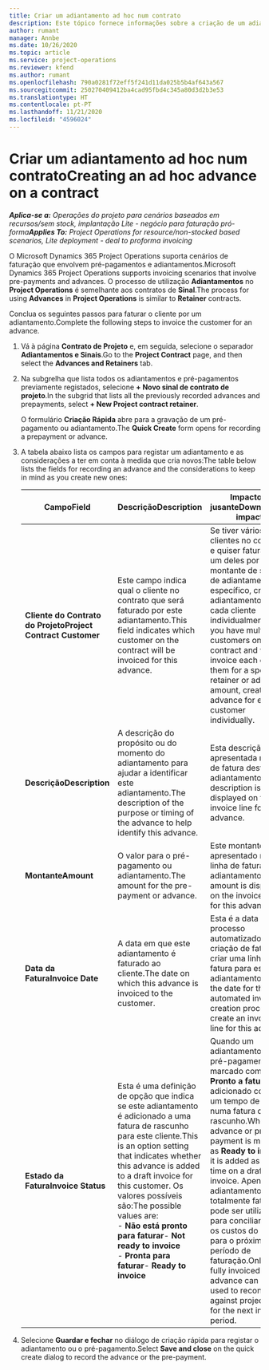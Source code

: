 ```yaml
---
title: Criar um adiantamento ad hoc num contrato
description: Este tópico fornece informações sobre a criação de um adiantamento num contrato, se necessário.
author: rumant
manager: Annbe
ms.date: 10/26/2020
ms.topic: article
ms.service: project-operations
ms.reviewer: kfend
ms.author: rumant
ms.openlocfilehash: 790a0281f72eff5f241d11da025b5b4af643a567
ms.sourcegitcommit: 250270409412ba4cad95fbd4c345a80d3d2b3e53
ms.translationtype: HT
ms.contentlocale: pt-PT
ms.lasthandoff: 11/21/2020
ms.locfileid: "4596024"
---
```

# <a name="creating-an-ad-hoc-advance-on-a-contract"></a><span data-ttu-id="db0ac-103">Criar um adiantamento ad hoc num contrato</span><span class="sxs-lookup"><span data-stu-id="db0ac-103">Creating an ad hoc advance on a contract</span></span>

<span data-ttu-id="db0ac-104">_**Aplica-se a:** Operações do projeto para cenários baseados em recursos/sem stock, implantação Lite - negócio para faturação pró-forma_</span><span class="sxs-lookup"><span data-stu-id="db0ac-104">_**Applies To:** Project Operations for resource/non-stocked based scenarios, Lite deployment - deal to proforma invoicing_</span></span>

<span data-ttu-id="db0ac-105">O Microsoft Dynamics 365 Project Operations suporta cenários de faturação que envolvem pré-pagamentos e adiantamentos.</span><span class="sxs-lookup"><span data-stu-id="db0ac-105">Microsoft Dynamics 365 Project Operations supports invoicing scenarios that involve pre-payments and advances.</span></span> <span data-ttu-id="db0ac-106">O processo de utilização **Adiantamentos** no **Project Operations** é semelhante aos contratos de **Sinal**.</span><span class="sxs-lookup"><span data-stu-id="db0ac-106">The process for using **Advances** in **Project Operations** is similar to **Retainer** contracts.</span></span> 

<span data-ttu-id="db0ac-107">Conclua os seguintes passos para faturar o cliente por um adiantamento.</span><span class="sxs-lookup"><span data-stu-id="db0ac-107">Complete the following steps to invoice the customer for an advance.</span></span>

1. <span data-ttu-id="db0ac-108">Vá à página **Contrato de Projeto** e, em seguida, selecione o separador **Adiantamentos e Sinais**.</span><span class="sxs-lookup"><span data-stu-id="db0ac-108">Go to the **Project Contract** page, and then select the **Advances and Retainers** tab.</span></span>
2. <span data-ttu-id="db0ac-109">Na subgrelha que lista todos os adiantamentos e pré-pagamentos previamente registados, selecione **+ Novo sinal de contrato de projeto**.</span><span class="sxs-lookup"><span data-stu-id="db0ac-109">In the subgrid that lists all the previously recorded advances and prepayments, select **+ New Project contract retainer**.</span></span> 

    <span data-ttu-id="db0ac-110">O formulário **Criação Rápida** abre para a gravação de um pré-pagamento ou adiantamento.</span><span class="sxs-lookup"><span data-stu-id="db0ac-110">The **Quick Create** form opens for recording a prepayment or advance.</span></span>
    
3. <span data-ttu-id="db0ac-111">A tabela abaixo lista os campos para registar um adiantamento e as considerações a ter em conta à medida que cria novos:</span><span class="sxs-lookup"><span data-stu-id="db0ac-111">The table below lists the fields for recording an advance and the considerations to keep in mind as you create new ones:</span></span>

    | <span data-ttu-id="db0ac-112">Campo</span><span class="sxs-lookup"><span data-stu-id="db0ac-112">Field</span></span> | <span data-ttu-id="db0ac-113">Descrição</span><span class="sxs-lookup"><span data-stu-id="db0ac-113">Description</span></span> | <span data-ttu-id="db0ac-114">Impacto a jusante</span><span class="sxs-lookup"><span data-stu-id="db0ac-114">Downstream impact</span></span> |
    | --- | --- | --- |
    | <span data-ttu-id="db0ac-115">**Cliente do Contrato do Projeto**</span><span class="sxs-lookup"><span data-stu-id="db0ac-115">**Project Contract Customer**</span></span> | <span data-ttu-id="db0ac-116">Este campo indica qual o cliente no contrato que será faturado por este adiantamento.</span><span class="sxs-lookup"><span data-stu-id="db0ac-116">This field indicates which customer on the contract will be invoiced for this advance.</span></span> | <span data-ttu-id="db0ac-117">Se tiver vários clientes no contrato e quiser faturar cada um deles por um montante de sinal ou de adiantamento específico, crie um adiantamento para cada cliente individualmente.</span><span class="sxs-lookup"><span data-stu-id="db0ac-117">If you have multiple customers on the contract and want to invoice each of them for a specific retainer or advance amount, create an advance for each customer individually.</span></span> |
    | <span data-ttu-id="db0ac-118">**Descrição**</span><span class="sxs-lookup"><span data-stu-id="db0ac-118">**Description**</span></span> | <span data-ttu-id="db0ac-119">A descrição do propósito ou do momento do adiantamento para ajudar a identificar este adiantamento.</span><span class="sxs-lookup"><span data-stu-id="db0ac-119">The description of the purpose or timing of the advance to help identify this advance.</span></span> | <span data-ttu-id="db0ac-120">Esta descrição é apresentada na linha de fatura deste adiantamento.</span><span class="sxs-lookup"><span data-stu-id="db0ac-120">This description is displayed on the invoice line for this advance.</span></span> |
    | <span data-ttu-id="db0ac-121">**Montante**</span><span class="sxs-lookup"><span data-stu-id="db0ac-121">**Amount**</span></span> | <span data-ttu-id="db0ac-122">O valor para o pré-pagamento ou adiantamento.</span><span class="sxs-lookup"><span data-stu-id="db0ac-122">The amount for the pre-payment or advance.</span></span> | <span data-ttu-id="db0ac-123">Este montante é apresentado na linha de fatura deste adiantamento.</span><span class="sxs-lookup"><span data-stu-id="db0ac-123">This amount is displayed on the invoice line for this advance.</span></span> |
    | <span data-ttu-id="db0ac-124">**Data da Fatura**</span><span class="sxs-lookup"><span data-stu-id="db0ac-124">**Invoice Date**</span></span> | <span data-ttu-id="db0ac-125">A data em que este adiantamento é faturado ao cliente.</span><span class="sxs-lookup"><span data-stu-id="db0ac-125">The date on which this advance is invoiced to the customer.</span></span> | <span data-ttu-id="db0ac-126">Esta é a data para o processo automatizado de criação de faturas criar uma linha de fatura para este adiantamento.</span><span class="sxs-lookup"><span data-stu-id="db0ac-126">This is the date for the automated invoice creation process to create an invoice line for this advance.</span></span> |
    | <span data-ttu-id="db0ac-127">**Estado da Fatura**</span><span class="sxs-lookup"><span data-stu-id="db0ac-127">**Invoice Status**</span></span> | <span data-ttu-id="db0ac-128">Esta é uma definição de opção que indica se este adiantamento é adicionado a uma fatura de rascunho para este cliente.</span><span class="sxs-lookup"><span data-stu-id="db0ac-128">This is an option setting that indicates whether this advance is added to a draft invoice for this customer.</span></span> <span data-ttu-id="db0ac-129">Os valores possíveis são:</span><span class="sxs-lookup"><span data-stu-id="db0ac-129">The possible values are:</span></span></br><span data-ttu-id="db0ac-130">- **Não está pronto para faturar**</span><span class="sxs-lookup"><span data-stu-id="db0ac-130">- **Not ready to invoice**</span></span></br><span data-ttu-id="db0ac-131">- **Pronta para faturar**</span><span class="sxs-lookup"><span data-stu-id="db0ac-131">- **Ready to invoice**</span></span> | <span data-ttu-id="db0ac-132">Quando um adiantamento ou pré-pagamento é marcado como **Pronto a faturar**, é adicionado como um tempo de linha numa fatura de rascunho.</span><span class="sxs-lookup"><span data-stu-id="db0ac-132">When an advance or pre-payment is marked as **Ready to invoice**, it is added as a line time on a draft invoice.</span></span> <span data-ttu-id="db0ac-133">Apenas um adiantamento totalmente faturado pode ser utilizado para conciliar com os custos do projeto para o próximo período de faturação.</span><span class="sxs-lookup"><span data-stu-id="db0ac-133">Only a fully invoiced advance can be used to reconcile against project costs for the next invoice period.</span></span> |

4. <span data-ttu-id="db0ac-134">Selecione **Guardar e fechar** no diálogo de criação rápida para registar o adiantamento ou o pré-pagamento.</span><span class="sxs-lookup"><span data-stu-id="db0ac-134">Select **Save and close** on the quick create dialog to record the advance or the pre-payment.</span></span>
